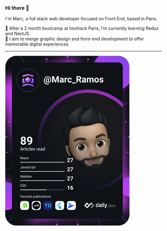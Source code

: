 ### Hi there 👋
I'm Marc, a full stack web developer focused on Front End, based in Paris. 

🌱 After a 2 month bootcamp at Ironhack Paris, I’m currently learning Redux and NextJS. \
💚 I aim to merge graphic design and front-end development to offer memorable digital experiences.

----------------------------------------------

<a href="https://app.daily.dev/Marc_Ramos" target="_blank"><img src="https://github.com/gitmarcramos/gitmarcramos/blob/main/devcard.svg" width="400" alt="Marc Ramos's Dev Card"/></a>

<!--
**gitmarcramos/gitmarcramos** is a ✨ _special_ ✨ repository because its `README.md` (this file) appears on your GitHub profile.

Here are some ideas to get you started:

- 🔭 I’m currently working on ...
- 🌱 I’m currently learning ...
- 👯 I’m looking to collaborate on ...
- 🤔 I’m looking for help with ...
- 💬 Ask me about ...
- 📫 How to reach me: ...
- 😄 Pronouns: ...
- ⚡ Fun fact: ...
-->
